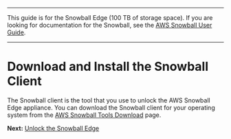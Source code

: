 --------

This guide is for the Snowball Edge \(100 TB of storage space\)\. If you are looking for documentation for the Snowball, see the [AWS Snowball User Guide](http://docs.aws.amazon.com/snowball/latest/ug/whatissnowball.html)\.

--------

# Download and Install the Snowball Client<a name="download-the-client"></a>

The Snowball client is the tool that you use to unlock the AWS Snowball Edge appliance\. You can download the Snowball client for your operating system from the [AWS Snowball Tools Download](http://aws.amazon.com/snowball/tools) page\.

**Next:** [Unlock the Snowball Edge](unlockappliance.md) 